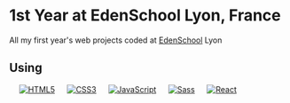 # 1st Year at EdenSchool Lyon, France
All my first year's web projects coded at <a href="https://edenschool.fr">EdenSchool</a> Lyon

## Using
  &emsp;
  <a href="https://developer.mozilla.org/fr/docs/Web/HTML"><img alt="HTML5" src="https://img.shields.io/badge/HTML-e86328?style=for-the-badge&logo=html5&logoColor=white"/></a>
  &emsp;
  <a href="https://developer.mozilla.org/fr/docs/Web/CSS"><img alt="CSS3" src="https://img.shields.io/badge/CSS-2965f1?style=for-the-badge&logo=css3&logoColor=white"/></a>
  &emsp;
  <a href="https://developer.mozilla.org/fr/docs/Web/JavaScript"><img alt="JavaScript" src="https://img.shields.io/badge/Javascript-e6d34b?style=for-the-badge&logo=javascript&logoColor=black"/></a>
  &emsp;
  <a href="https://sass-lang.com/"><img alt="Sass" src="https://img.shields.io/badge/SASS-hotpink.svg?style=for-the-badge&logo=SASS&logoColor=white"/></a>
  &emsp;
  <a href="https://react.dev/"><img alt="React" src="https://img.shields.io/badge/React-6adcf5?style=for-the-badge&logo=react&logoColor=black"/></a>
  &emsp;
